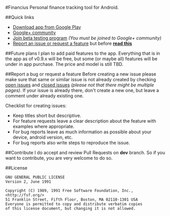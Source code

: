 #Financius
Personal finance tracking tool for Android.

##Quick links
- [Download app from Google Play][1]
- [Google+ community][2]
- [Join beta testing program][3] *(You must be joined to Google+ community)*
- [Report an issue or  request a feature][4] but before **[read this](#report-a-bug-or-request-a-feature)**

##Future plans
I plan to add paid features to the app. Everything that is in the app as of v0.9.x will be free, but some (or maybe all)
features will be under in app purchase. The price and model is still TBD.

##Report a bug or request a feature
Before creating a new issue please make sure that same or similar issue is not already created by checking 
[open issues][5] and [closed issues][6] *(please not that there might be multiple pages)*. If your issue is already 
there, don't create a new one, but leave a comment under already existing one.

Checklist for creating issues:

- Keep titles short but descriptive.
- For feature requests leave a clear description about the feature with examples where appropriate.
- For bug reports leave as much information as possible about your device, android version, etc.
- For bug reports also write steps to reproduce the issue.

##Contribute
I do accept and review Pull Requests on **dev** branch. So if you want to contribute, you are very welcome to do so.

##License
```
GNU GENERAL PUBLIC LICENSE
Version 2, June 1991

Copyright (C) 1989, 1991 Free Software Foundation, Inc., <http://fsf.org/>
51 Franklin Street, Fifth Floor, Boston, MA 02110-1301 USA
Everyone is permitted to copy and distribute verbatim copies
of this license document, but changing it is not allowed.
```

[1]: https://play.google.com/store/apps/details?id=com.code44.finance
[2]: https://plus.google.com/communities/105052097023793642366
[3]: https://play.google.com/apps/testing/com.code44.finance
[4]: https://github.com/mvarnagiris/Financius/issues/new
[5]: https://github.com/mvarnagiris/Financius/issues?state=open
[6]: https://github.com/mvarnagiris/Financius/issues?state=closed
